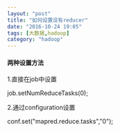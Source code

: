 ```yaml
---
layout: "post"
title: "如何设置没有reducer"
date: "2016-10-24 19:05"
tags: [大数据,hadoop]
category: "hadoop"
---
```



#### 两种设置方法

1.直接在job中设置

job.setNumReduceTasks(0);

2.通过configuration设置

conf.set("mapred.reduce.tasks","0");
